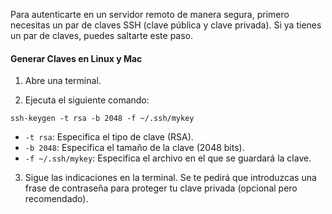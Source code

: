 Para autenticarte en un servidor remoto de manera segura, primero necesitas un par de claves SSH (clave pública y clave privada). Si ya tienes un par de claves, puedes saltarte este paso.

#### Generar Claves en Linux y Mac

1. Abre una terminal.

2. Ejecuta el siguiente comando:

```
ssh-keygen -t rsa -b 2048 -f ~/.ssh/mykey
```

 - `-t rsa`: Especifica el tipo de clave (RSA).
 - `-b 2048`: Especifica el tamaño de la clave (2048 bits).
 - `-f ~/.ssh/mykey`: Especifica el archivo en el que se guardará la clave.

3. Sigue las indicaciones en la terminal. Se te pedirá que introduzcas una frase de contraseña para proteger tu clave privada (opcional pero recomendado).